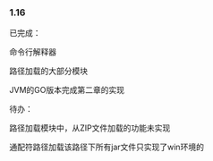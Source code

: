 ### 1.16

已完成：

命令行解释器

路径加载的大部分模块

JVM的GO版本完成第二章的实现



待办：

路径加载模块中，从ZIP文件加载的功能未实现

通配符路径加载该路径下所有jar文件只实现了win环境的